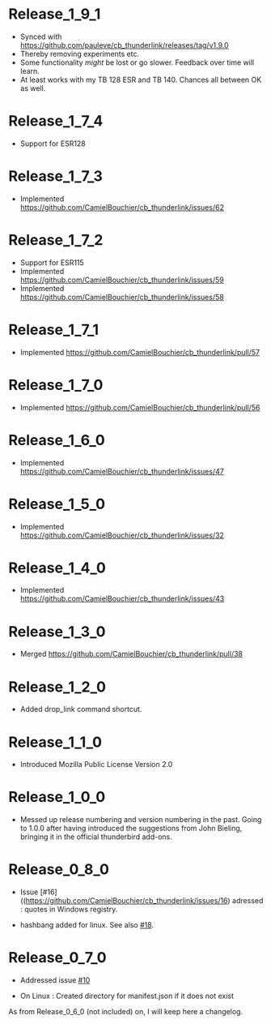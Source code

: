 Release_1_9_1
=============

* Synced with https://github.com/pauleve/cb_thunderlink/releases/tag/v1.9.0
* Thereby removing experiments etc.
* Some functionality *might* be lost or go slower. Feedback over time will learn.
* At least works with my TB 128 ESR and TB 140. Chances all between OK as well.

Release_1_7_4
=============

* Support for ESR128

Release_1_7_3
=============

* Implemented https://github.com/CamielBouchier/cb_thunderlink/issues/62

Release_1_7_2
=============

* Support for ESR115
* Implemented https://github.com/CamielBouchier/cb_thunderlink/issues/59
* Implemented https://github.com/CamielBouchier/cb_thunderlink/issues/58

Release_1_7_1
=============

* Implemented https://github.com/CamielBouchier/cb_thunderlink/pull/57

Release_1_7_0
=============

* Implemented https://github.com/CamielBouchier/cb_thunderlink/pull/56

Release_1_6_0
=============

* Implemented https://github.com/CamielBouchier/cb_thunderlink/issues/47

Release_1_5_0
=============

* Implemented https://github.com/CamielBouchier/cb_thunderlink/issues/32

Release_1_4_0
=============

* Implemented https://github.com/CamielBouchier/cb_thunderlink/issues/43

Release_1_3_0
=============

* Merged https://github.com/CamielBouchier/cb_thunderlink/pull/38

Release_1_2_0
=============

* Added drop_link command shortcut. 

Release_1_1_0
=============

* Introduced Mozilla Public License Version 2.0

Release_1_0_0
=============

* Messed up release numbering and version numbering in the past. Going to 1.0.0 after having introduced the suggestions from John Bieling, bringing it in the official thunderbird add-ons.

Release_0_8_0
=============

* Issue [#16]((https://github.com/CamielBouchier/cb_thunderlink/issues/16) adressed : quotes in Windows registry.

* hashbang added for linux. See also [#18](https://github.com/CamielBouchier/cb_thunderlink/issues/18).

Release_0_7_0
=============

* Addressed issue [#10](https://github.com/CamielBouchier/cb_thunderlink/issues/10)

* On Linux : Created directory for manifest.json if it does not exist

As from Release_0_6_0 (not included) on, I will keep here a changelog.
